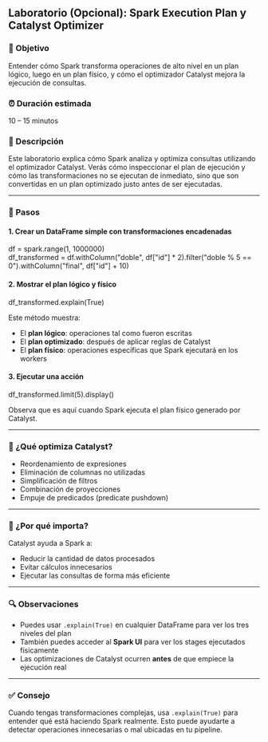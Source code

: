 ## Laboratorio (Opcional): Spark Execution Plan y Catalyst Optimizer

### 🌟 Objetivo
Entender cómo Spark transforma operaciones de alto nivel en un plan lógico, luego en un plan físico, y cómo el optimizador Catalyst mejora la ejecución de consultas.

### ⏰ Duración estimada
10 – 15 minutos

### 🔹 Descripción
Este laboratorio explica cómo Spark analiza y optimiza consultas utilizando el optimizador Catalyst. Verás cómo inspeccionar el plan de ejecución y cómo las transformaciones no se ejecutan de inmediato, sino que son convertidas en un plan optimizado justo antes de ser ejecutadas.

---

### 🔹 Pasos

#### 1. Crear un DataFrame simple con transformaciones encadenadas

df = spark.range(1, 1000000)  
df_transformed = df.withColumn("doble", df["id"] * 2).filter("doble % 5 == 0").withColumn("final", df["id"] + 10)

#### 2. Mostrar el plan lógico y físico

df_transformed.explain(True)

Este método muestra:
- El **plan lógico**: operaciones tal como fueron escritas
- El **plan optimizado**: después de aplicar reglas de Catalyst
- El **plan físico**: operaciones específicas que Spark ejecutará en los workers

#### 3. Ejecutar una acción

df_transformed.limit(5).display()

Observa que es aquí cuando Spark ejecuta el plan físico generado por Catalyst.

---

### 📌 ¿Qué optimiza Catalyst?

- Reordenamiento de expresiones
- Eliminación de columnas no utilizadas
- Simplificación de filtros
- Combinación de proyecciones
- Empuje de predicados (predicate pushdown)

---

### 🧠 ¿Por qué importa?

Catalyst ayuda a Spark a:
- Reducir la cantidad de datos procesados
- Evitar cálculos innecesarios
- Ejecutar las consultas de forma más eficiente

---

### 🔍 Observaciones

- Puedes usar `.explain(True)` en cualquier DataFrame para ver los tres niveles del plan
- También puedes acceder al **Spark UI** para ver los stages ejecutados físicamente
- Las optimizaciones de Catalyst ocurren **antes** de que empiece la ejecución real

---

### ✅ Consejo

Cuando tengas transformaciones complejas, usa `.explain(True)` para entender qué está haciendo Spark realmente. Esto puede ayudarte a detectar operaciones innecesarias o mal ubicadas en tu pipeline.

